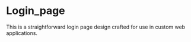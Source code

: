 # Login_page
This is a straightforward login page design crafted for use in custom web applications.

